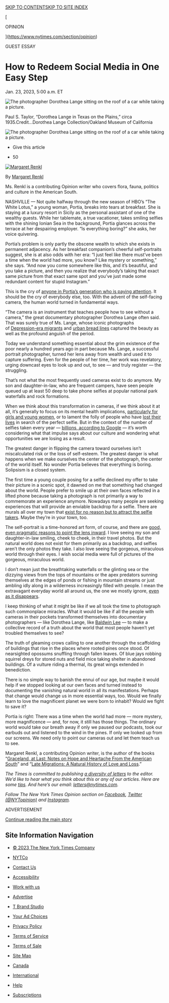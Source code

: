 [  
SKIP TO CONTENT](https://www.nytimes.com/2023/01/23/opinion/social-media-photography-selfies.html#site-content)[SKIP TO SITE INDEX](https://www.nytimes.com/2023/01/23/opinion/social-media-photography-selfies.html#site-index)

[](https://www.nytimes.com/)

[

OPINION

](https://www.nytimes.com/section/opinion)

GUEST ESSAY

# How to Redeem Social Media in One Easy Step

Jan. 23, 2023, 5:00 a.m. ET

![The photographer Dorothea Lange sitting on the roof of a car while taking a picture.](https://static01.nyt.com/images/2023/01/23/opinion/23renkl-1/23renkl-1-articleLarge-v2.jpg?quality=75&auto=webp&disable=upscale)

Paul S. Taylor, “Dorothea Lange in Texas on the Plains,” circa 1935.Credit...Dorothea Lange Collection/Oakland Museum of California

![The photographer Dorothea Lange sitting on the roof of a car while taking a picture.](https://static01.nyt.com/images/2023/01/23/opinion/23renkl-1/23renkl-1-articleLarge-v2.jpg?quality=75&auto=webp&disable=upscale)

-   Give this article
    

-   50
    

[![Margaret Renkl](https://static01.nyt.com/images/2017/04/08/opinion/margaret-renkl/margaret-renkl-thumbLarge-v2.png "Margaret Renkl")](https://www.nytimes.com/by/margaret-renkl)

By [Margaret Renkl](https://www.nytimes.com/by/margaret-renkl)

Ms. Renkl is a contributing Opinion writer who covers flora, fauna, politics and culture in the American South.

NASHVILLE — Not quite halfway through the new season of HBO’s “The White Lotus,” a young woman, Portia, breaks into tears at breakfast. She is staying at a luxury resort in Sicily as the personal assistant of one of the wealthy guests. While her tablemate, a true vacationer, takes smiling selfies with the shining Ionian Sea in the background, Portia glances across the terrace at her despairing employer. “Is everything boring?” she asks, her voice quivering.

Portia’s problem is only partly the obscene wealth to which she exists in permanent adjacency. As her breakfast companion’s cheerful self-portraits suggest, she is at also odds with her era: “I just feel like there must’ve been a time when the world had more, you know? Like mystery or something,” she says. “And now you come somewhere like this, and it’s beautiful, and you take a picture, and then you realize that everybody’s taking that exact same picture from that exact same spot and you’ve just made some redundant content for stupid Instagram.”

This is the cry of [anyone in Portia’s generation who is paying attention](https://www.nytimes.com/2022/12/15/style/teens-social-media.html). It should be the cry of everybody else, too. With the advent of the self-facing camera, the human world turned in fundamental ways.

“The camera is an instrument that teaches people how to see without a camera,” the great documentary photographer Dorothea Lange often said. That was surely true of Ms. Lange, whose iconic photographs of [Depression-era migrants](https://www.moma.org/magazine/articles/233) and [urban bread lines](https://artmuseum.princeton.edu/collections/objects/135245) captured the beauty as well as the profound anguish of the period.

Today we understand something essential about the grim existence of the poor nearly a hundred years ago in part because Ms. Lange, a successful portrait photographer, turned her lens away from wealth and used it to capture suffering. Even for the people of her time, her work was revelatory, urging downcast eyes to look up and out, to see — and truly register — the struggling.

That’s not what the most frequently used cameras exist to do anymore. My son and daughter-in-law, who are frequent campers, have seen people queued up at least 50 deep to take phone selfies at popular national park waterfalls and rock formations.

When we think about this transformation in cameras, if we think about it at all, it’s generally to focus on its mental health implications, [particularly for girls and young women](https://childmind.org/article/what-selfies-are-doing-to-girls-self-esteem/), or to lament the folly of people who have [lost their lives](https://www.washingtonpost.com/news/morning-mix/wp/2018/10/03/more-than-250-people-worldwide-have-died-taking-selfies-study-finds/) in search of the perfect selfie. But in the context of the number of selfies taken every year — [billions, according to Google](https://www.dailymail.co.uk/sciencetech/article-3619679/What-vain-bunch-really-24-billion-selfies-uploaded-Google-year.html) — it’s worth considering what that impulse says about our culture and wondering what opportunities we are losing as a result.

The greatest danger in flipping the camera toward ourselves isn’t miscalculated risk or the loss of self-esteem. The greatest danger is what happens when we make ourselves the center of the photograph, the center of the world itself. No wonder Portia believes that everything is boring. Solipsism is a closed system.

The first time a young couple posing for a selfie declined my offer to take their picture in a scenic spot, it dawned on me that something had changed about the world. People prefer to smile up at their own faces reflected in a lifted phone because taking a photograph is not primarily a way to commemorate an experience anymore. Nowadays many people are seeking experiences that will provide an enviable backdrop for a selfie. There are murals all over my town that [exist for no reason but to attract the selfie takers](https://www.tennessean.com/story/entertainment/2021/10/22/nashville-best-murals-selfies-photo-backdrop-social-media/6001277001/). Maybe they’re in your town, too.

The self-portrait is a time-honored art form, of course, and there are [good, even pragmatic reasons to point the lens inward](https://www.nytimes.com/2019/07/11/style/selfies-instagram.html?searchResultPosition=3). I love seeing my son and daughter-in-law smiling, cheek to cheek, in their travel photos. But the natural world does not exist for them primarily as a backdrop, and selfies aren’t the only photos they take. I also love seeing the gorgeous, miraculous world through their eyes. I wish social media were full of pictures of the gorgeous, miraculous world.

I don’t mean just the breathtaking waterfalls or the glinting sea or the dizzying views from the tops of mountains or the apex predators sunning themselves at the edges of ponds or fishing in mountain streams or just ambling idly along in a wilderness increasingly filled with people. I mean the extravagant everyday world all around us, the one we mostly ignore, [even as it disappears](https://www.nytimes.com/interactive/2022/12/09/climate/biodiversity-habitat-loss-climate.html).

I keep thinking of what it might be like if we all took the time to photograph such commonplace miracles. What it would be like if all the people with cameras in their pockets transformed themselves into documentary photographers — like Dorothea Lange, like [Baldwin Lee](https://www.nytimes.com/2022/10/31/opinion/baldwin-lee-photography-black-america.html) — to make a collective record of a truth about the world that most people haven’t yet troubled themselves to see?

The truth of gleaming crows calling to one another through the scaffolding of buildings that rise in the places where rooted pines once stood. Of nearsighted opossums snuffling through fallen leaves. Of blue jays robbing squirrel dreys for stored nuts and field mice taking shelter in abandoned buildings. Of a vulture riding a thermal, its great wings extended in benediction.

There is no simple way to banish the ennui of our age, but maybe it would help if we stopped looking at our own faces and turned instead to documenting the vanishing natural world in all its manifestations. Perhaps that change would change us in more essential ways, too. Would we finally learn to love the magnificent planet we were born to inhabit? Would we fight to save it?

Portia is right: There was a time when the world had more — more mystery, more magnificence — and, for now, it still has those things. The ordinary world would take our breath away if only we paused our podcasts, took our earbuds out and listened to the wind in the pines. If only we looked up from our screens. We need only to point our cameras out and let them teach us to see.

Margaret Renkl, a contributing Opinion writer, is the author of the books “[Graceland, at Last: Notes on Hope and Heartache From the American South](https://milkweed.org/book/graceland-at-last)” and “[Late Migrations: A Natural History of Love and Loss](https://milkweed.org/book/late-migrations).”

_The Times is committed to publishing_ [_a diversity of letters_](https://www.nytimes.com/2019/01/31/opinion/letters/letters-to-editor-new-york-times-women.html) _to the editor. We’d like to hear what you think about this or any of our articles. Here are some_ [_tips_](https://help.nytimes.com/hc/en-us/articles/115014925288-How-to-submit-a-letter-to-the-editor)_. And here’s our email:_ [_letters@nytimes.com_](mailto:letters@nytimes.com)_._

_Follow The New York Times Opinion section on_ [_Facebook_](https://www.facebook.com/nytopinion)_,_ [_Twitter (@NYTopinion)_](http://twitter.com/NYTOpinion) _and_ [_Instagram_](https://www.instagram.com/nytopinion/)_._

ADVERTISEMENT

[Continue reading the main story](https://www.nytimes.com/2023/01/23/opinion/social-media-photography-selfies.html#after-bottom)

## [](https://www.nytimes.com/2023/01/23/opinion/social-media-photography-selfies.html#commentsContainer)

[](https://myaccount.nytimes.com/auth/login?response_type=cookie&client_id=vi&redirect_uri=https%3A%2F%2Fwww.nytimes.com%2F2023%2F01%2F23%2Fopinion%2Fsocial-media-photography-selfies.html)

[](https://www.nytimes.com/content/help/site/usercontent/usercontent.html)

## Site Information Navigation

-   [© 2023 The New York Times Company](https://help.nytimes.com/hc/en-us/articles/115014792127-Copyright-notice)

-   [NYTCo](https://www.nytco.com/)
-   [Contact Us](https://help.nytimes.com/hc/en-us/articles/115015385887-Contact-Us)
-   [Accessibility](https://help.nytimes.com/hc/en-us/articles/115015727108-Accessibility)
-   [Work with us](https://www.nytco.com/careers/)
-   [Advertise](https://nytmediakit.com/)
-   [T Brand Studio](https://www.tbrandstudio.com/)
-   [Your Ad Choices](https://www.nytimes.com/privacy/cookie-policy#how-do-i-manage-trackers)
-   [Privacy Policy](https://www.nytimes.com/privacy/privacy-policy)
-   [Terms of Service](https://help.nytimes.com/hc/en-us/articles/115014893428-Terms-of-service)
-   [Terms of Sale](https://help.nytimes.com/hc/en-us/articles/115014893968-Terms-of-sale)
-   [Site Map](https://www.nytimes.com/sitemap/)
-   [Canada](https://www.nytimes.com/ca/?action=click&region=Footer&pgtype=Homepage)
-   [International](https://www.nytimes.com/international/?action=click&region=Footer&pgtype=Homepage)
-   [Help](https://help.nytimes.com/hc/en-us)
-   [Subscriptions](https://www.nytimes.com/subscription?campaignId=37WXW)
